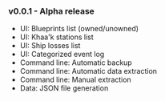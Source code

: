 ### v0.0.1 - Alpha release
- UI: Blueprints list (owned/unowned)
- UI: Khaa'k stations list
- UI: Ship losses list
- UI: Categorized event log
- Command line: Automatic backup
- Command line: Automatic data extraction
- Command line: Manual extraction
- Data: JSON file generation
